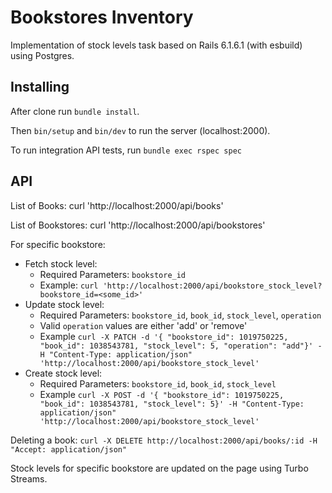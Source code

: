 # Bookstores Inventory

Implementation of stock levels task based on Rails 6.1.6.1 (with esbuild) using Postgres.

## Installing

After clone run `bundle install`.

Then `bin/setup` and `bin/dev` to run the server (localhost:2000).

To run integration API tests, run `bundle exec rspec spec`

## API

List of Books:  curl 'http://localhost:2000/api/books'

List of Bookstores: curl 'http://localhost:2000/api/bookstores'

For specific bookstore:

- Fetch stock level:
  - Required Parameters: `bookstore_id`
  - Example: `curl 'http://localhost:2000/api/bookstore_stock_level?bookstore_id=<some_id>'`
- Update stock level:
  - Required Parameters: `bookstore_id`, `book_id`, `stock_level`, `operation`
  - Valid `operation` values are either 'add' or 'remove'
  - Example `curl -X PATCH -d '{ "bookstore_id": 1019750225, "book_id": 1038543781, "stock_level": 5, "operation": "add"}' -H "Content-Type: application/json" 'http://localhost:2000/api/bookstore_stock_level'`
- Create stock level:
  - Required Parameters: `bookstore_id`, `book_id`, `stock_level`
  - Example `curl -X POST -d '{ "bookstore_id": 1019750225, "book_id": 1038543781, "stock_level": 5}' -H "Content-Type: application/json" 'http://localhost:2000/api/bookstore_stock_level'`

Deleting a book: `curl -X DELETE http://localhost:2000/api/books/:id -H "Accept: application/json"`

Stock levels for specific bookstore are updated on the page using Turbo Streams.


